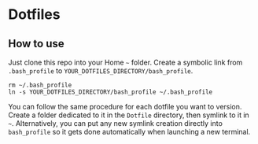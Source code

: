 # Dotfiles

## How to use
Just clone this repo into your Home `~` folder. 
Create a symbolic link from `.bash_profile` to `YOUR_DOTFILES_DIRECTORY/bash_profile`.

```
rm ~/.bash_profile
ln -s YOUR_DOTFILES_DIRECTORY/bash_profile ~/.bash_profile
```

You can follow the same procedure for each dotfile you want to version. Create a folder dedicated to it in the `Dotfile` directory, then symlink to it in `~`.
Alternatively, you can put any new symlink creation directly into `bash_profile` so it gets done automatically when launching a new terminal.